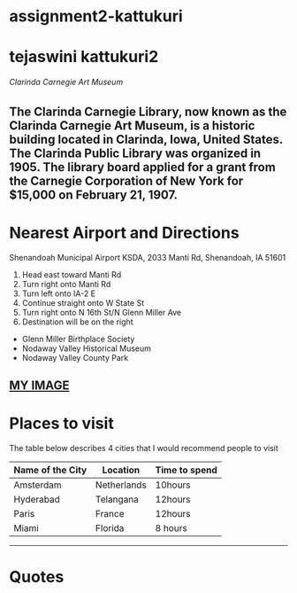 # assignment2-kattukuri
# tejaswini kattukuri2
###### Clarinda Carnegie Art Museum
The Clarinda Carnegie Library, now known as **the Clarinda Carnegie Art Museum**, is a historic building located in Clarinda, Iowa, United States. The Clarinda Public Library was organized in 1905. The library board applied for a grant from the **Carnegie Corporation of New York for $15,000** on February 21, 1907.
---
# Nearest Airport and Directions
Shenandoah Municipal Airport KSDA, 2033 Manti Rd, Shenandoah, IA 51601
1. Head east toward Manti Rd
2. Turn right onto Manti Rd
3. Turn left onto IA-2 E
4. Continue straight onto W State St
5. Turn right onto N 16th St/N Glenn Miller Ave
6. Destination will be on the right

* Glenn Miller Birthplace Society
* Nodaway Valley Historical Museum
* Nodaway Valley County Park

[MY IMAGE](TEJ.jpeg)
---
# Places to visit
The table below describes 4 cities that I would recommend people to visit

|  Name of the City  |  Location  |  Time to spend  |
|--------------------|------------|-----------------|
|  Amsterdam         |Netherlands |  10hours        |
|  Hyderabad         |Telangana   | 12hours         |
|  Paris             |France      | 12hours         |
|  Miami             |Florida     | 8 hours         |

----
# Quotes

